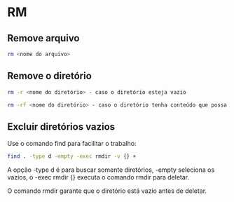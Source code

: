 # RM

## Remove arquivo

```bash
rm <nome do arquivo>
```

## Remove o diretório

```bash
rm -r <nome do diretório> - caso o diretório esteja vazio

rm -rf <nome do diretório> - caso o diretório tenha conteúdo que possa ser apagado
```

## Excluir diretórios vazios

Use o comando find para facilitar o trabalho:

```bash
find . -type d -empty -exec rmdir -v {} +
```

A opção -type d é para buscar somente diretórios, -empty seleciona os vazios, o -exec rmdir {} executa o comando rmdir para deletar.

O comando rmdir garante que o diretório está vazio antes de deletar.